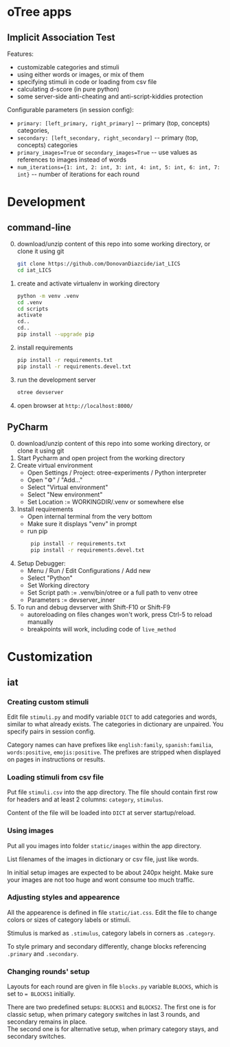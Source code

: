# oTree apps
## Implicit Association Test

Features:
- customizable categories and stimuli
- using either words or images, or mix of them
- specifying stimuli in code or loading from csv file
- calculating d-score (in pure python) 
- some server-side anti-cheating and anti-script-kiddies protection

Configurable parameters (in session config):
- `primary: [left_primary, right_primary]` -- primary (top, concepts) categories,   
- `secondary: [left_secondary, right_secondary]` -- primary (top, concepts) categories
- `primary_images=True` or `secondary_images=True` -- use values as references to images instead of words  
- `num_iterations={1: int, 2: int, 3: int, 4: int, 5: int, 6: int, 7: int}` -- number of iterations for each round

# Development 

## command-line

0. download/unzip content of this repo into some working directory, or clone it using git 
   ```bash
   git clone https://github.com/DonovanDiazcide/iat_LICS
   cd iat_LICS
   ```
1. create and activate virtualenv in working directory
   ```bash
   python -m venv .venv
   cd .venv
   cd scripts
   activate
   cd..
   cd..
   pip install --upgrade pip
   ```
2. install requirements
   ```bash
   pip install -r requirements.txt
   pip install -r requirements.devel.txt
   ```
3. run the development server
   ```bash
   otree devserver
   ```
4. open browser at `http://localhost:8000/`

## PyCharm

0. download/unzip content of this repo into some working directory, or clone it using git 
1. Start Pycharm and open project from the working directory
2. Create virtual environment
   - Open Settings / Project: otree-experiments / Python interpreter
   - Open "⚙" / "Add..."
   - Select "Virtual environment"
   - Select "New environment"
   - Set Location := WORKINGDIR/.venv  or somewhere else
3. Install requirements
   - Open internal terminal from the very bottom
   - Make sure it displays "venv" in prompt
   - run pip 
     ```bash
      pip install -r requirements.txt
      pip install -r requirements.devel.txt
     ```
5. Setup Debugger:
   - Menu / Run / Edit Configurations / Add new
   - Select "Python"
   - Set Working directory
   - Set Script path := .venv/bin/otree  or a full path to venv otree
   - Parameters := devserver_inner
6. To run and debug devserver with Shift-F10 or Shift-F9
   - autoreloading on files changes won't work, press Ctrl-5 to reload manually
   - breakpoints will work, including code of `live_method`

# Customization
## iat

### Creating custom stimuli

Edit file `stimuli.py` and modify variable `DICT` to add categories and words, similar to what already exists.
The categories in dictionary are unpaired. You specify pairs in session config.

Category names can have prefixes like `english:family`, `spanish:familia`, `words:positive`, `emojis:positive`. 
The prefixes are stripped when displayed on pages in instructions or results.

### Loading stimuli from csv file

Put file `stimuli.csv` into the app directory. 
The file should contain first row for headers and at least 2 columns: `category`, `stimulus`.

Content of the file will be loaded into `DICT` at server startup/reload. 

### Using images

Put all you images into folder `static/images` within the app directory.

List filenames of the images in dictionary or csv file, just like words.

In initial setup images are expected to be about 240px height. 
Make sure your images are not too huge and wont consume too much traffic. 

### Adjusting styles and appearence

All the appearence is defined in file `static/iat.css`. 
Edit the file to change colors or sizes of category labels or stimuli.

Stimulus is marked as `.stimulus`, category labels in corners as `.category`.  

To style primary and secondary differently, change blocks referencing `.primary` and `.secondary`.

### Changing rounds' setup

Layouts for each round are given in file `blocks.py` variable `BLOCKS`,
which is set to `= BLOCKS1` initially.

There are two predefined setups: `BLOCKS1` and `BLOCKS2`. 
The first one is for classic setup, when primary category switches in last 3 rounds, and secondary remains in place.  
The second one is for alternative setup, when primary category stays, and secondary switches.
